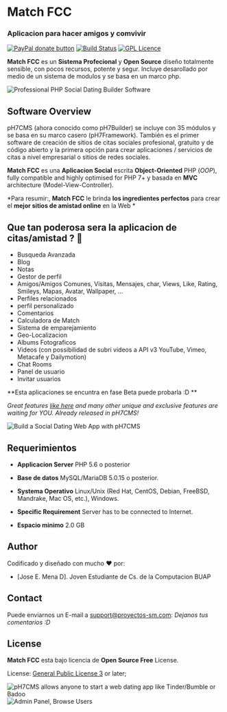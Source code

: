 # Match FCC
### Aplicacion para hacer amigos y comvivir

[![PayPal donate button](https://img.shields.io/badge/paypal-donate-orange.svg)](https://www.paypal.com/cgi-bin/webscr?cmd=_s-xclick&hosted_button_id=X457W3L7DAPC6 "Help keep me off the streets! ;)") [![Build Status](https://scrutinizer-ci.com/g/pH7Software/pH7-Social-Dating-CMS/badges/build.png?b=master)](https://scrutinizer-ci.com/g/pH7Software/pH7-Social-Dating-CMS/build-status/master) [![GPL Licence](https://badges.frapsoft.com/os/gpl/gpl.svg?v=103)](https://opensource.org/licenses/gpl-3.0.html)

**Match FCC** es un **Sistema Profecional** y **Open Source** diseño totalmente sensible, con pocos recursos, potente y segur.
Incluye desarollado por medio de un sistema de modulos y se basa en un marco php.

![Professional PHP Social Dating Builder Software](https://cloud.githubusercontent.com/assets/1325411/19419476/5475b32c-93d0-11e6-9756-8e7db8df129f.png)


## Software Overview

pH7CMS (ahora conocido como pH7Builder) se incluye con 35 módulos y se basa en su marco casero (pH7Framework). También es el primer software de creación de sitios de citas sociales profesional, gratuito y de código abierto y la primera opción para crear aplicaciones / servicios de citas a nivel empresarial o sitios de redes sociales.


**Match FCC** es una **Aplicacion Social** escrita **Object-Oriented** PHP (*OOP*), fully compatible and highly optimised for PHP 7+ y basada en **MVC** architecture (Model-View-Controller).


*Para resumir:, **Match FCC** le brinda **los ingredientes perfectos** para crear el **mejor sitios de amistad online** en la Web *


## Que tan poderosa sera la aplicacion de citas/amistad ? 🚀

* Busqueda Avanzada
* Blog
* Notas
* Gestor de perfil
* Amigos/Amigos Comunes, Visitas, Mensajes, char, Views, Like, Rating, Smileys, Mapas, Avatar, Wallpaper, ...
* Perfiles relacionados
* perfil personalizado
* Comentarios
* Calculadora de Match
* Sistema de emparejamiento
* Geo-Localizacion
* Albums Fotograficos
* Videos (con possibilidad de subri videos a API v3 YouTube, Vimeo, Metacafe y Dailymotion)
* Chat Rooms
* Panel de usuario
* Invitar usuarios


**Esta aplicaciones se encuntra en fase Beta puede probarla :D **

*Great features [like here](http://ph7cms.com/social-dating-features/) and many other unique and exclusive features are waiting for YOU. Already released in pH7CMS!*

![Build a Social Dating Web App with pH7CMS](https://cloud.githubusercontent.com/assets/1325411/19419481/657386a4-93d0-11e6-8eee-95deba2d30a0.png)


## Requerimientos

* **Applicacion Server** PHP 5.6 o posterior

* **Base de datos** MySQL/MariaDB 5.0.15 o posterior.

* **Systema Operativo** Linux/Unix (Red Hat, CentOS, Debian, FreeBSD, Mandrake, Mac OS, etc.), Windows.

* **Specific Requirement** Server has to be connected to Internet.

* **Espacio minimo** 2.0 GB

## Author

Codificado y diseñado con mucho ❤️ por:
* [Jose E. Mena D]. Joven Estudiante de Cs. de la Computacion BUAP

## Contact

Puede enviarnos un E-mail a support@proyectos-sm.com: *Dejanos tus comentarios :D*

## License

**Match FCC** esta bajo licencia de **Open Source Free** License.

License: [General Public License 3](http://www.gnu.org/licenses/gpl.html) or later;


![pH7CMS allows anyone to start a web dating app like Tinder/Bumble or Badoo](https://cloud.githubusercontent.com/assets/1325411/19419477/5476b45c-93d0-11e6-823d-d293f186c0f7.png)
![Admin Panel, Browse Users](https://cloud.githubusercontent.com/assets/1325411/14080251/b476e5c6-f4fb-11e5-825e-ddc992ba1055.png)
